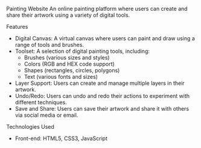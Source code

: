 
Painting Website
An online painting platform where users can create and share their artwork using a variety of digital tools.

Features
- Digital Canvas: A virtual canvas where users can paint and draw using a range of tools and brushes.
- Toolset: A selection of digital painting tools, including:
    - Brushes (various sizes and styles)
    - Colors (RGB and HEX code support)
    - Shapes (rectangles, circles, polygons)
    - Text (various fonts and sizes)
- Layer Support: Users can create and manage multiple layers in their artwork.
- Undo/Redo: Users can undo and redo their actions to experiment with different techniques.
- Save and Share: Users can save their artwork and share it with others via social media or email.

Technologies Used
- Front-end: HTML5, CSS3, JavaScript

